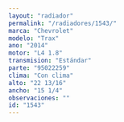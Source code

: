 ```yaml
---
layout: "radiador"
permalink: "/radiadores/1543/"
marca: "Chevrolet"
modelo: "Trax"
ano: "2014"
motor: "L4 1.8"
transmision: "Estándar"
parte: "95022259"
clima: "Con clima"
alto: "22 13/16"
ancho: "15 1/4"
observaciones: ""
id: "1543"
---
```


